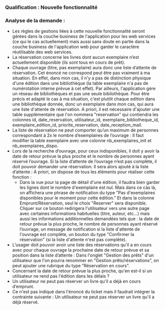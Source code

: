 ### Qualification : Nouvelle fonctionnalité

### Analyse de la demande :

-   Les règles de gestions liées à cette nouvelle fonctionnalité seront gérées dans la couche business de l'application pour les web services (ce qui le cas actuellement) mais aussi
	sans doute en partie dans la couche business de l'application web pour garder le caractère réutilisable des web services.
-	La réservation concerne les livres dont aucun exemplaire n’est actuellement disponible (ils sont tous en cours de prêt).
- 	Chaque ouvrage (titre, pas exemplaire) aura donc une liste d’attente de réservation. Cet énoncé ne correspond peut être pas vraiment à ma situation.
	En effet, dans mon cas, il n'y a pas de distinction physique d'une édition dans une bibliothèque (la table exemplaire n'a pas de numérotation interne prévue à cet effet).
	Par ailleurs, l'application gère un réseau de bibliothèques et pas une seule bibilothèque.
	Pour être précis et adapté le cas à ma situation, c'est plutôt chaque edition dans une bibliothèque donnée, donc un exemplaire dans mon cas, qui aura une liste d'attente de réservation.
	A priori, il est nécessaire d'ajouter une table supplémentaire que l'on nommera "reservation" qui contiendra les colonnes id, date_reservation, utilisateur_id, exemplaire_bibliotheque_id, exemplaire_edition_id, priorite_reservation, date_reception_mail.
-	La liste de réservation ne peut comporter qu’un maximum de personnes correspondant à 2x le nombre d’exemplaires de l’ouvrage : Il faut modifier la table exemplaire avec une colonne 
	nb_exemplaires_init et nb_exemplaires_dispo.
-	Lors de la recherche d’ouvrage, pour ceux indisponibles, il doit y avoir la date de retour prévue la plus proche et le nombre de personnes ayant réservé l’ouvrage. Si la liste d’attente de l’ouvrage n’est pas complète, il doit pouvoir demander une réservation. Il sera alors ajouté à la liste d’attente : A priori, on dispose de tous les éléments pour réaliser cette fonction :
	- Dans la vue pour la page de détail d'une édition, il faudra bien garder les lignes dont le nombre d'exemplaire est nul. Mais dans ce càs là, on affichera une phrase de notification du type "Pas d'exemplaires disponibles pour le moment pour cette édition." Et dans la colonne Emprunt/Réservation, seul le choix "Reserver" sera disponible. Cliquer sur ce bouton redirigera l'utilisateur vers une autre page avec certaines informations habituelles (titre, auteur, etc...) mais aussi les informations additionnelles demandées tels que : la date de retour prévue la plus proche, le nombre de personnes ayant réservé l’ouvrage, un message de notification si la liste d'attente de l'ouvrage est complète, un bouton du type "Confirmer la réservation" (si la liste d'attente n'est pas complète).
- 	L’usager doit pouvoir avoir une liste des réservations qu’il a en cours avec pour chaque ouvrage la prochaine date de retour prévue et sa position dans la liste d’attente : Dans l'onglet
	"Gestion des prêts" d'un utilisateur que l'on pourra renommer en "Gestion prêts/réservations", on peut ajouter une rubrique du type "Réservation en cours".
- 	Concernant la date de retour prévue la plus proche, qu'en est-il si un utilisateur ne rend pas l'édition dans les délais ?
- 	Un utilisateur ne peut pas réserver un livre qu'il a déjà en cours d’emprunt.
- 	Ce n'est pas indiqué dans l'énoncé du ticket mais il faudrait intégrer la contrainte suivante : Un utilisateur ne peut pas réserver un livre qu'il a déjà réservé.
